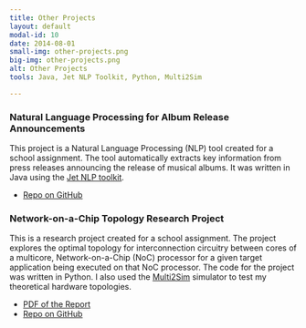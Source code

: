 ```yaml
---
title: Other Projects
layout: default
modal-id: 10
date: 2014-08-01
small-img: other-projects.png
big-img: other-projects.png
alt: Other Projects
tools: Java, Jet NLP Toolkit, Python, Multi2Sim

---
```



### Natural Language Processing for Album Release Announcements
This project is a Natural Language Processing (NLP) tool created for a school assignment.
The tool automatically extracts key information from press releases announcing the release of musical albums.
It was written in Java using the [Jet NLP toolkit](http://cs.nyu.edu/grishman/jet/jet.html).
- [Repo on GitHub](https://github.com/charlesdrews/album-release-NLP)


### Network-on-a-Chip Topology Research Project
This is a research project created for a school assignment.
The project explores the optimal topology for interconnection circuitry between cores of a multicore, Network-on-a-Chip (NoC) processor for a given target application being executed on that NoC processor.
The code for the project was written in Python.
I also used the [Multi2Sim](http://www.multi2sim.org/) simulator to test my theoretical hardware topologies.
- [PDF of the Report](https://github.com/charlesdrews/NoC-topology/blob/master/Drews_Final_Report.pdf)
- [Repo on GitHub](https://github.com/charlesdrews/vm-profiler)
